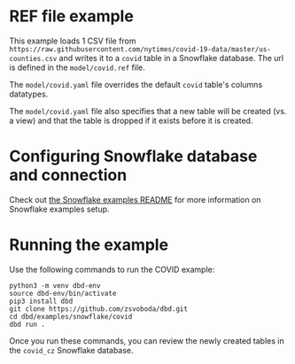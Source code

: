 # REF file example
This example loads 1 CSV file from `https://raw.githubusercontent.com/nytimes/covid-19-data/master/us-counties.csv` 
and writes it to a `covid` table in a Snowflake database. The url is defined in the `model/covid.ref` file.

The `model/covid.yaml` file overrides the default `covid` table's columns datatypes.  

The `model/covid.yaml` file also specifies that a new table will be created (vs. a view) and that
the table is dropped if it exists before it is created.

# Configuring Snowflake database and connection
Check out [the Snowflake examples README](../README.md) for more information on Snowflake examples setup. 

# Running the example
Use the following commands to run the COVID example:

```shell
python3 -m venv dbd-env
source dbd-env/bin/activate
pip3 install dbd
git clone https://github.com/zsvoboda/dbd.git
cd dbd/examples/snowflake/covid
dbd run . 
```

Once you run these commands, you can review the newly created tables in the `covid_cz` Snowflake database.
